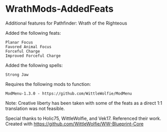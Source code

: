 # WrathMods-AddedFeats
Additional features for Pathfinder: Wrath of the Righteous

Added the following feats:
```
Planar Focus 
Favored Animal Focus 
Forceful Charge 
Improved Forceful Charge
```

Added the following spells:
```
Strong Jaw
```

Requires the following mods to function:
```
ModMenu-1.3.0 - https://github.com/WittleWolfie/ModMenu
```


Note: Creative liberty has been taken with some of the feats as a direct 1:1 translation was not feasible.

Special thanks to Holic75, WittleWolfie, and Vek17. Referenced their work.
Created with https://github.com/WittleWolfie/WW-Blueprint-Core
